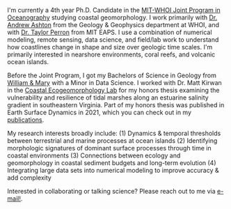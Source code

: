 I'm currently a 4th year Ph.D. Candidate in the [MIT-WHOI Joint Program in Oceanography](https://mit.whoi.edu) studying coastal geomorphology. I work primarily with [Dr. Andrew Ashton](https://www2.whoi.edu/staff/aashton/) from the Geology & Geophysics department at WHOI, and with [Dr. Taylor Perron](https://taylorperron.org/) from MIT EAPS. I use a combination of numerical modeling, remote sensing, data science, and field/lab work to understand how coastlines change in shape and size over geologic time scales. I'm primarily interested in nearshore environments, coral reefs, and volcanic ocean islands.

Before the Joint Program, I got my Bachelors of Science in Geology from [William & Mary](https://www.wm.edu/as/geology/) with a Minor in Data Science. I worked with Dr. Matt Kirwan in the [Coastal Ecogeomorphology Lab](https://mattkirwanmarsh.com/) for my honors thesis examining the vulnerability and resilience of tidal marshes along an estuarine salinity gradient in southeastern Virginia. Part of my honors thesis was published in Earth Surface Dynamics in 2021, which you can check out in my [publications](/publications).

My research interests broadly include: 
    (1) Dynamics & temporal thresholds between terrestrial and marine processes at ocean islands
    (2) Identifying morphologic signatures of dominant surface processes through time in coastal environments
    (3) Connections between ecology and geomorphology in coastal sediment budgets and long-term evolution
    (4) Integrating large data sets into numerical modeling to improve accuracy & add complexity

Interested in collaborating or talking science? Please reach out to me via [e-mail!](mgillen@mit.edu).
